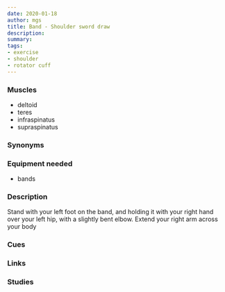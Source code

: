 ```yaml
---
date: 2020-01-18
author: mgs
title: Band - Shoulder sword draw
description: 
summary: 
tags: 
- exercise
- shoulder
- rotator cuff
---
```

### Muscles
-	deltoid
-	teres
-	infraspinatus
-	supraspinatus
### Synonyms
### Equipment needed
- bands

### Description
Stand with your left foot on the band, and holding it with your right hand over your left hip, with a slightly bent elbow. Extend your right arm across your body 
### Cues
### Links
### Studies
<!--stackedit_data:
eyJoaXN0b3J5IjpbMTc0NDEyMTYyN119
-->